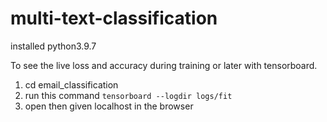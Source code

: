 # multi-text-classification

installed python3.9.7

To see the live loss and accuracy during training or later with tensorboard.
1. cd email_classification 
2. run this command `tensorboard --logdir logs/fit`
3. open then given localhost in the browser